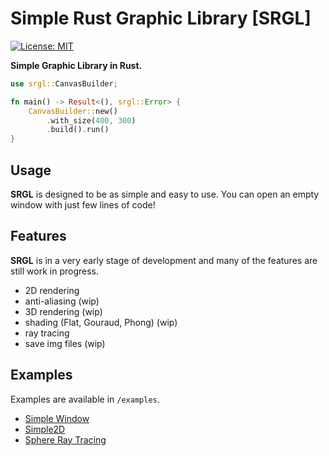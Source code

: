 # Simple Rust Graphic Library [SRGL]

[![License: MIT](https://img.shields.io/badge/License-MIT-yellow.svg)](https://opensource.org/licenses/MIT)

**Simple Graphic Library in Rust.**

```rust
use srgl::CanvasBuilder;

fn main() -> Result<(), srgl::Error> {
    CanvasBuilder::new()
        .with_size(400, 300)
        .build().run()
}
```

## Usage

**SRGL** is designed to be as simple and easy to use. You can open an empty window with just 
few lines of code!


## Features

**SRGL** is in a very early stage of development and many of the 
features are still work in progress.

 - 2D rendering 
 - anti-aliasing (wip)
 - 3D rendering (wip)
 - shading (Flat, Gouraud, Phong) (wip)
 - ray tracing
 - save img files (wip)

## Examples

Examples are available in `/examples`.

- [Simple Window](./examples/simple-window)
- [Simple2D](./examples/simple2d)
- [Sphere Ray Tracing](./examples/sphere-rt)

